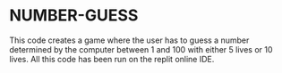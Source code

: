 # NUMBER-GUESS
This code creates a game where the user has to guess a number determined by the computer between 1 and 100 with either 5 lives or 10 lives. All this code has been run on the replit online IDE.
